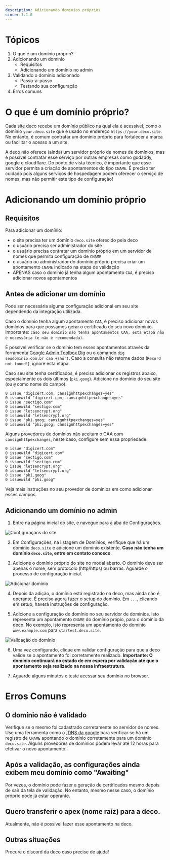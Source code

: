 ```yaml
---
description: Adicionando domínios próprios
since: 1.1.0
---
```


# Tópicos

1. O que é um domínio próprio?
2. Adicionando um domínio
   - Requisitos
   - Adicionando um domínio no admin
3. Validando o domínio adicionado
   - Passo-a-passo
   - Testando sua configuração
4. Erros comuns

# O que é um domínio próprio?

Cada site deco recebe um domínio público na qual ela é acessível, como o domínio `your.deco.site` que é usado no endereço `https://your.deco.site`. No entanto, é comum contratar um domínio próprio para fortalecer a marca ou facilitar o acesso a um site.

A deco não oferece (ainda) um servidor próprio de nomes de domínios, mas é possível contratar esse serviço por outras empresas como godaddy, google e cloudflare. Do ponto de vista técnico, é importante que esse servidor permita a criação de apontamentos do tipo `CNAME`. É preciso ter cuidado pois alguns serviços de hospedagem podem oferecer o serviço de nomes, mas não permitir este tipo de configuração!

# Adicionando um domínio próprio

## Requisitos

Para adicionar um domínio:
- o site precisa ter um domínio `deco.site` oferecido pela deco
- o usuário precisa ser administrador do site
- o usuário precisa contratar um domínio próprio em um servidor de nomes que permita configuração de `CNAME`
- o usuário ou administrador do domínio próprio precisa criar um apontamento `CNAME` indicado na etapa de validação
- APENAS caso o domínio já tenha algum apontamento `CAA`, é preciso adicionar novos apontamentos

## Antes de adicionar um domínio

Pode ser necessária alguma configuração adicional em seu site dependendo da integração utilizada.

Caso o domínio tenha algum apontamento `CAA`, é preciso adicionar novos domínios para que possamos gerar o certificado do seu novo domínio. Importante: `caso seu domínio não tenha apontamentos CAA, esta etapa não é necessária (e não é recomendada)`.

É possível verificar se o domínio tem esses apontamentos através da ferramenta [Google Admin Toolbox Dig](https://toolbox.googleapps.com/apps/dig/#CAA/) ou o comando `dig seudominio.com.br caa +short`. Caso a consulta não retorne dados (`Record not found!`), ignore esta etapa.

Caso seu site tenha certificados, é preciso adicionar os registros abaixo, especialmente os dois últimos (`pki.goog`). Adicione no domínio do seu site (ou `@` como nome do campo).

```
0 issue "digicert.com; cansignhttpexchanges=yes"
0 issuewild "digicert.com; cansignhttpexchanges=yes"
0 issue "sectigo.com"
0 issuewild "sectigo.com"
0 issue "letsencrypt.org"
0 issuewild "letsencrypt.org"
0 issue "pki.goog; cansignhttpexchanges=yes"
0 issuewild "pki.goog; cansignhttpexchanges=yes"
```

Alguns provedores de domínios não aceitam o CAA com `cansignhttpexchanges`, neste caso, configure sem essa propriedade:

```
0 issue "digicert.com"
0 issuewild "digicert.com"
0 issue "sectigo.com"
0 issuewild "sectigo.com"
0 issue "letsencrypt.org"
0 issuewild "letsencrypt.org"
0 issue "pki.goog"
0 issuewild "pki.goog"
```

Veja mais instruções no seu provedor de domínios em como adicionar esses campos.

## Adicionando um domínio no admin

1. Entre na página inicial do site, e navegue para a aba de Configurações.

![Configuraçãos do site](https://github.com/deco-cx/apps/assets/882438/7c60ddbd-7164-42ea-bd16-d8c5d70603df)

2. Em Configurações, na listagem de Domínios, verifique que há um domínio `deco.site` e adicione um domínio existente. **Caso não tenha um domínio `deco.site`, entre em contato conosco**.

3. Adicione o domínio próprio do site no modal aberto. O domínio deve ser apenas o nome, sem protocolo (http/https) ou barras. Aguarde o processo de configuração inicial.

![Adicionar domínio](https://github.com/deco-cx/apps/assets/882438/8c19ae5c-e522-4a60-9b8b-28e4815cced6)

4. Depois da adição, o domínio está registrado na deco, mas ainda não é operante. É preciso agora fazer o setup do domínio. Em `...`, clicando em setup, haverá instruções de configuração.

5. Adicione a configuração de domínio no seu servidor de domínios. Isto representa um apontamento `CNAME` do domínio própio, para o domínio da deco. No exemplo, isto representa um apontamento do domínio `www.example.com` para `startest.deco.site`.

![Validação do domínio](https://github.com/deco-cx/apps/assets/882438/0d9d876e-2a5e-4e05-8767-dc77e69c548b)

6. Uma vez configurado, clique em validar configuração para que a deco valide se o apontamento foi corretamente realizado. **Importante: O domínio continuará no estado de em espera por validação até que o apontamento seja realizado na nossa infraestrutura**.

7. Aguarde alguns minutos e teste acessar seu domínio no browser.

# Erros Comuns

## O domínio não é validado

Verifique se o mesmo foi cadastrado corretamente no servidor de nomes. Use uma ferramenta como o ][DNS da google](https://dns.google/) para verificar se há um registro de `CNAME` apontando o domínio corretamente para um domínio `deco.site`. Alguns provedores de domínios podem levar até 12 horas para efetivar o novo apontamento.

## Após a validação, as configurações ainda exibem meu domínio como "Awaiting"

Por vezes, o domínio pode fazer a geração de certificados mesmo depois de sair da tela de validação. No entanto, mesmo nesse caso, o domínio próprio pode já estar operante.

## Quero transferir o apex (nome raíz) para a deco.

Atualmente, não é possível fazer esse apontamento na deco.

## Outras situações

Procure o discord da deco caso precise de ajuda!